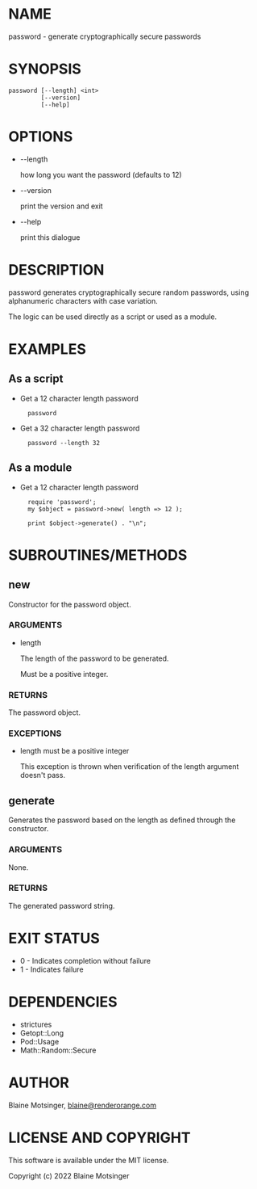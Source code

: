 # NAME

password - generate cryptographically secure passwords

# SYNOPSIS

    password [--length] <int>
             [--version]
             [--help]

# OPTIONS

- --length

    how long you want the password (defaults to 12)

- --version

    print the version and exit

- --help

    print this dialogue

# DESCRIPTION

password generates cryptographically secure random passwords, using alphanumeric characters with case variation.

The logic can be used directly as a script or used as a module.

# EXAMPLES

## As a script

- Get a 12 character length password

        password

- Get a 32 character length password

        password --length 32

## As a module

- Get a 12 character length password

        require 'password';
        my $object = password->new( length => 12 );

        print $object->generate() . "\n";

# SUBROUTINES/METHODS

## new

Constructor for the password object.

### ARGUMENTS

- length

    The length of the password to be generated.

    Must be a positive integer.

### RETURNS

The password object.

### EXCEPTIONS

- length must be a positive integer

    This exception is thrown when verification of the length argument doesn't pass.

## generate

Generates the password based on the length as defined through the constructor.

### ARGUMENTS

None.

### RETURNS

The generated password string.

# EXIT STATUS

- 0 - Indicates completion without failure
- 1 - Indicates failure

# DEPENDENCIES

- strictures
- Getopt::Long
- Pod::Usage
- Math::Random::Secure

# AUTHOR

Blaine Motsinger, <blaine@renderorange.com>

# LICENSE AND COPYRIGHT

This software is available under the MIT license.

Copyright (c) 2022 Blaine Motsinger
